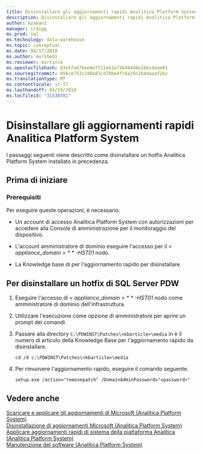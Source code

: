 ```yaml
---
title: Disinstallare gli aggiornamenti rapidi Analitica Platform System nel | Documenti Microsoft
description: Disinstallare gli aggiornamenti rapidi Analitica Platform System.
author: mzaman1
manager: craigg
ms.prod: sql
ms.technology: data-warehouse
ms.topic: conceptual
ms.date: 04/17/2018
ms.author: murshedz
ms.reviewer: martinle
ms.openlocfilehash: 83e57a676ee0eff21eb3a736484d8e286cdeee01
ms.sourcegitcommit: 056ce753c2d6b85cd78be4fc6a29c2b4daaaf26c
ms.translationtype: MT
ms.contentlocale: it-IT
ms.lasthandoff: 04/19/2018
ms.locfileid: "31538781"
---
```

# <a name="uninstall-analytics-platform-system-hotfixes"></a>Disinstallare gli aggiornamenti rapidi Analitica Platform System 
I passaggi seguenti viene descritto come disinstallare un hotfix Analitica Platform System installato in precedenza.  
  
## <a name="before-you-begin"></a>Prima di iniziare  
  
### <a name="prerequisites"></a>Prerequisiti  
Per eseguire queste operazioni, è necessario:  
  
-   Un account di accesso Analitica Platform System con autorizzazioni per accedere alla Console di amministrazione per il monitoraggio del dispositivo.  
  
-   L'account amministratore di dominio eseguire l'accesso per il *< appliance_domain > * * *-HST01** nodo.  
  
-   La Knowledge base di per l'aggiornamento rapido per disinstallare.  
  
## <a name="HowToUninstallPDW"></a>Per disinstallare un hotfix di SQL Server PDW  
  
1.  Eseguire l'accesso di *< appliance_domain > * * *-HST01** nodo come amministratore di dominio dell'infrastruttura.  
  
2.  Utilizzare l'esecuzione come opzione di amministratore per aprire un prompt dei comandi.  
  
3.  Passare alla directory `C:\PDWINST\Patches\<kbarticle>\media` in *<kbarticle>* è il numero di articolo della Knowledge Base per l'aggiornamento rapido da disinstallare.  
  
    ```  
    cd /d c:\PDWINST\Patches\<kbarticle>\media  
    ```  
  
4.  Per rimuovere l'aggiornamento rapido, eseguire il comando seguente.  
  
    ```  
    setup.exe /action="removepatch" /DomainAdminPassword="<password>"  
    ```  
  
## <a name="see-also"></a>Vedere anche  
[Scaricare e applicare gli aggiornamenti di Microsoft &#40;Analitica Platform System&#41;](download-and-apply-microsoft-updates.md)  
[Disinstallazione di aggiornamenti Microsoft &#40;Analitica Platform System&#41;](uninstall-microsoft-updates.md)  
[Applicare aggiornamenti rapidi di sistema della piattaforma Analitica &#40;Analitica Platform System&#41;](apply-analytics-platform-system-hotfixes.md)  
[Manutenzione del software &#40;Analitica Platform System&#41;](software-servicing.md)  
  
